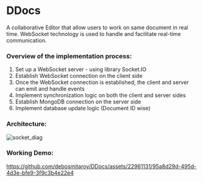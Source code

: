 # DDocs

A collaborative Editor that allow users to work on same document in real time. WebSocket technology is used to handle and facilitate real-time communication.

### Overview of the implementation process:

1. Set up a WebSocket server - using library Socket.IO
2. Establish WebSocket connection on the client side
3. Once the WebSocket connection is established, the client and server can emit and handle events
4. Implement synchronization logic on both the client and server sides
5. Establish MongoDB connection on the server side
6. Implement database update logic (Document ID wise)

### Architecture:

![socket_diag](https://github.com/debosmitaroy/DDocs/assets/22961131/2bc8ed63-29b5-4450-b113-b0796fcd04e4)

### Working Demo:

https://github.com/debosmitaroy/DDocs/assets/22961131/95a8d29d-495d-4d3e-bfe9-3f9c3b4e22e4
